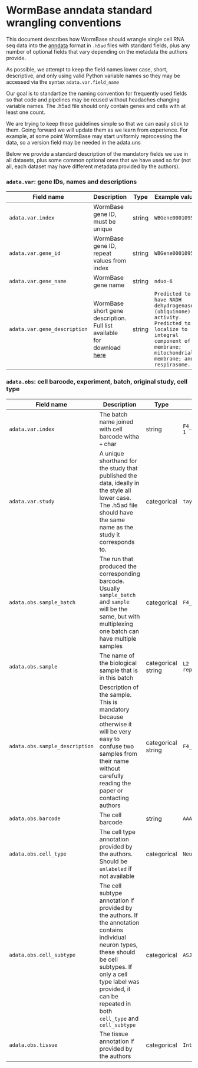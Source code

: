 # WormBase anndata standard wrangling conventions

This document describes how WormBase should wrangle single cell RNA seq data into the [anndata](https://anndata.readthedocs.io/en/stable/) format in `.h5ad` files with standard fields, plus any number of optional fields that vary depending on the metadata the authors provide. 

As possible, we attempt to keep the field names lower case, short, descriptive, and only using valid Python variable names so they may be accessed via the syntax `adata.var.field_name` 

Our goal is to standartize the naming convention for frequently used fields so that code and pipelines may be reused without headaches changing variable names. The .h5ad file should only contain genes and cells with at least one count.

We are trying to keep these guidelines simple so that we can easily stick to them. Going forward we will update them as we learn from experience. For example, at some point WormBase may start uniformly reprocessing the data, so a version field may be needed in the adata.uns

Below we provide a standard description of the mandatory fields we use in all datasets, plus some common optional ones that we have used so far (not all, each dataset may have different metadata provided by the authors). 

### `adata.var`: gene IDs, names and descriptions 
|Field name | Description | Type | Example value | Optionality|
|-----------|-------------|------|-------|-----|
| `adata.var.index` | WormBase gene ID, must be unique | string | `WBGene00010957`| Required|
| `adata.var.gene_id` | WormBase gene ID, repeat values from index | string | `WBGene00010957`|Required
| `adata.var.gene_name` | WormBase gene name | string | `nduo-6 `|Required|
| `adata.var.gene_description` | WormBase short gene description. Full list available for download [here](https://www.alliancegenome.org/downloads) | string | `Predicted to have NADH dehydrogenase (ubiquinone) activity. Predicted to localize to integral component of membrane; mitochondrial membrane; and respirasome.`|Optional|

### `adata.obs`: cell barcode, experiment, batch, original study, cell type
|Field name | Description | Type | Example value | Optionality|
|-----------|-------------|------|-------|-----|
| `adata.var.index` | The batch name joined with cell barcode witha `+` char | string | `F4_1+TGTAACGGTTAGCTAC-1 `| Required|
| `adata.var.study` | A unique shorthand for the study that published the data, ideally in the style <first author><year> all lower case. The .h5ad file should have the same name as the study it corresponds to.  | categorical | `taylor2020`| Required|
| `adata.obs.sample_batch` | The run that produced the corresponding barcode. Usually `sample_batch` and `sample` will be the same, but with multiplexing   one batch can have multiple samples | categorical | `F4_1`|Required|
| `adata.obs.sample` | The name of the biological sample that is in this batch | categorical string | `L2 larvae fourth repeat`|Required|
| `adata.obs.sample_description` | Description of the sample. This is mandatory because otherwise it will be very easy to confuse two samples from their name without carefully reading the paper or contacting authors | categorical string | `F4_1`|Required|
| `adata.obs.barcode` | The cell barcode | string | `AAACCCAAGATCGCTT-1`|Required|
| `adata.obs.cell_type` | The cell type annotation provided by the authors. Should be `unlabeled` if not available | categorical | `Neuronal`|Required|
| `adata.obs.cell_subtype` | The cell subtype annotation if provided by the authors. If the annotation contains individual neuron types, these should be cell subtypes. If only a cell type label was provided, it can be repeated in both `cell_type` and `cell_subtype`| categorical | `ASJ`|Optional|
| `adata.obs.tissue` | The tissue annotation if provided by the authors | categorical | `Intestine`|Optional|
